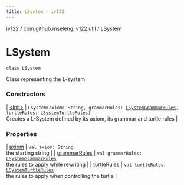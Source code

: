 ```yaml
---
title: LSystem - iv122
---
```


[iv122](../../index.md) / [com.github.mseleng.iv122.util](../index.md) / [LSystem](.)

# LSystem

`class LSystem`

Class representing the L-system

### Constructors

| [&lt;init&gt;](-init-.md) | `LSystem(axiom: String, grammarRules: `[`LSystemGrammarRules`](../-l-system-grammar-rules.md)`, turtleRules: `[`LSystemTurtleRules`](../-l-system-turtle-rules.md)`)`<br>Creates a L-System defined by its axiom, its grammar and turtle rules |

### Properties

| [axiom](axiom.md) | `val axiom: String`<br>the starting string |
| [grammarRules](grammar-rules.md) | `val grammarRules: `[`LSystemGrammarRules`](../-l-system-grammar-rules.md)<br>the rules to apply while rewriting |
| [turtleRules](turtle-rules.md) | `val turtleRules: `[`LSystemTurtleRules`](../-l-system-turtle-rules.md)<br>the rules to apply when controlling the turtle |

